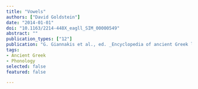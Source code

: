 ```yaml
---
title: "Vowels"
authors: ["David Goldstein"]
date: "2014-01-01"
doi: "10.1163/2214-448X_eagll_SIM_00000549"
abstract: ""
publication_types: ["12"]
publication: "G. Giannakis et al., ed. _Encyclopedia of ancient Greek language and linguistics_, vol. 3:506–507. Leiden: Brill"
tags:
- Ancient Greek
- Phonology
selected: false
featured: false

---
```

